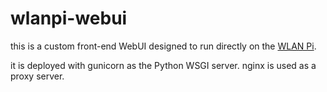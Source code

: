 # wlanpi-webui

this is a custom front-end WebUI designed to run directly on the [WLAN Pi](https://github.com/WLAN-Pi).

it is deployed with gunicorn as the Python WSGI server. nginx is used as a proxy server.
